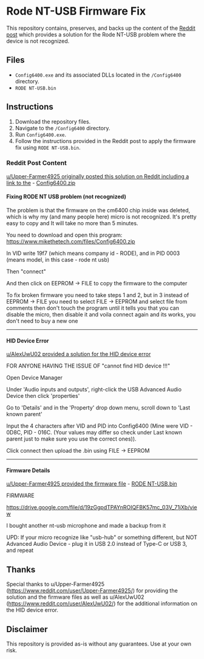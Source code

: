 # Rode NT-USB Firmware Fix

This repository contains, preserves, and backs up the content of the [Reddit post](https://www.reddit.com/r/rode/comments/1avhtdf/fixing_rode_nt_usb_problem_not_recognized/) which provides a solution for the Rode NT-USB problem where the device is not recognized.

## Files

- `Config6400.exe` and its associated DLLs located in the `/Config6400` directory.
- `RODE NT-USB.bin`

## Instructions

1. Download the repository files.
2. Navigate to the `/Config6400` directory.
3. Run `Config6400.exe`.
4. Follow the instructions provided in the Reddit post to apply the firmware fix using `RODE NT-USB.bin`.

### Reddit Post Content
[u/Upper-Farmer4925 originally posted this solution on Reddit including a link to the](https://www.reddit.com/r/rode/comments/1avhtdf/fixing_rode_nt_usb_problem_not_recognized/) - [Config6400.zip](Config6400.zip)

#### Fixing RODE NT USB problem (not recognized)

The problem is that the firmware on the cm6400 chip inside was deleted, which is why my (and many people here) micro is not recognized. It's pretty easy to copy and It will take no more than 5 minutes.

You need to download and open this program: https://www.mikethetech.com/files/Config6400.zip

In VID write 19f7 (which means company id - RODE), and in PID 0003 (means model, in this case - rode nt usb)

Then "connect"

And then click on EEPROM -> FILE to copy the firmware to the computer

To fix broken firmware you need to take steps 1 and 2, but in 3 instead of EEPROM -> FILE you need to select FILE -> EEPROM and select file from comments then don't touch the program until it tells you that you can disable the micro, then disable it and voila connect again and its works, you don't need to buy a new one

----
#### HID Device Error
[u/AlexUwU02 provided a solution for the HID device error](https://www.reddit.com/r/rode/comments/1avhtdf/comment/l9ivfut/)

FOR ANYONE HAVING THE ISSUE OF "cannot find HID device !!!"

Open Device Manager

Under 'Audio inputs and outputs', right-click the USB Advanced Audio Device then click 'properties'

Go to 'Details' and in the 'Property' drop down menu, scroll down to 'Last known parent'

Input the 4 characters after VID and PID into Config6400 (Mine were VID - 0D8C, PID - 016C. (Your values may differ so check under Last known parent just to make sure you use the correct ones)).

Click connect then upload the .bin using FILE -> EEPROM

----
#### Firmware Details
[u/Upper-Farmer4925 provided the firmware file](https://www.reddit.com/r/rode/comments/1avhtdf/comment/kselvx4/) - [RODE NT-USB.bin](RODE%20NT-USB.bin)

FIRMWARE

https://drive.google.com/file/d/19zGgpdTPAYnROIQFBK57mc_03V_71jXb/view

I bought another nt-usb microphone and made a backup from it

UPD: If your micro recognize like "usb-hub" or something different, but NOT Advanced Audio Device - plug it in USB 2.0 instead of Type-C or USB 3, and repeat

## Thanks

Special thanks to u/Upper-Farmer4925 (https://www.reddit.com/user/Upper-Farmer4925/) for providing the solution and the firmware files as well as u/AlexUwU02 (https://www.reddit.com/user/AlexUwU02/) for the additional information on the HID device error.

## Disclaimer

This repository is provided as-is without any guarantees. Use at your own risk.
